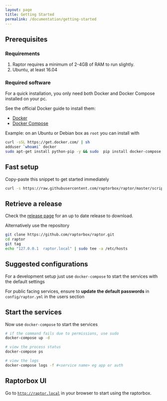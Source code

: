 ```yaml
---
layout: page
title: Getting Started
permalink: /documentation/getting-started
---
```


## Prerequisites

### Requirements

1. Raptor requires a minimum of 2-4GB of RAM to run slightly.
2. Ubuntu, at least 16.04

### Required software

For a quick installation, you only need both Docker and Docker Compose installed on your pc.

See the official Docker guide to install them:

* [Docker](https://docs.docker.com/engine/installation/linux/ubuntu/#/install-docker)
* [Docker Compose](https://docs.docker.com/compose/install/)

Example: on an Ubuntu or Debian box as `root` you can install with

```bash
curl -sSL https://get.docker.com/ | sh
adduser `whoami` docker
sudo apt-get install python-pip -y && sudo  pip install docker-compose
```

## Fast setup

Copy-paste this snippet to get started immediately

```bash
curl -s https://raw.githubusercontent.com/raptorbox/raptor/master/scripts/installer.sh | sudo sh -s --
```

## Retrieve a release

Check the [release page](https://github.com/raptorbox/raptor/releases) for an up to date release to download.

Alternatively use the repository

```bash
git clone https://github.com/raptorbox/raptor.git
cd raptor
git tag
echo "127.0.0.1  raptor.local" | sudo tee -a /etc/hosts
```

## Suggested configurations

For a development setup just use `docker-compose` to start the services with the default settings

For public facing services, ensure to **update the default passwords** in `config/raptor.yml` in the users section

## Start the services

Now use `docker-compose` to start the services

```bash
# if the command fails due to permissions, use sudo
docker-compose up -d

# view the process status
docker-compose ps

# view the logs
docker-compose logs -f #<service name> eg app or auth
```

## Raptorbox UI

Go to [`http://raptor.local`](http://raptor.local) in your browser to start using the raptorbox.

